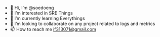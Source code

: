 - 👋 Hi, I’m @soedoeng
- 👀 I’m interested in SRE Things
- 🌱 I’m currently learning Everythings
- 💞️ I’m looking to collaborate on any project related to logs and metrics
- 📫 How to reach me if313071@gmail.com

<!---
soedoeng/soedoeng is a ✨ special ✨ repository because its `README.md` (this file) appears on your GitHub profile.
You can click the Preview link to take a look at your changes.
--->

